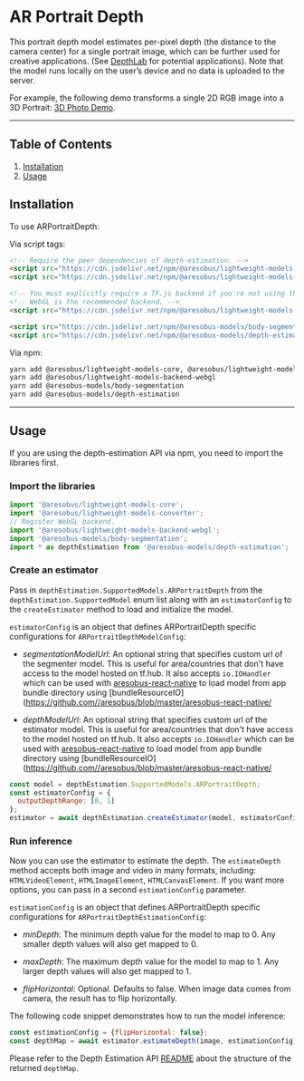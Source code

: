 # AR Portrait Depth

This portrait depth model estimates per-pixel depth (the distance to the camera center) for a single portrait image, which can be further used for creative applications. (See [DepthLab](https://augmentedperception.github.io/depthlab/) for potential applications). Note that the model runs locally on the user’s device and no data is uploaded to the server.

For example, the following demo transforms a single 2D RGB image into a 3D Portrait: [3D Photo Demo](https://storage.googleapis.com/aresobus-models/demos/3dphoto).

--------------------------------------------------------------------------------

## Table of Contents

1.  [Installation](#installation)
2.  [Usage](#usage)

## Installation

To use ARPortraitDepth:

Via script tags:

```html
<!-- Require the peer dependencies of depth-estimation. -->
<script src="https://cdn.jsdelivr.net/npm/@aresobus/lightweight-models-core"></script>
<script src="https://cdn.jsdelivr.net/npm/@aresobus/lightweight-models-converter"></script>

<!-- You must explicitly require a TF.js backend if you're not using the TF.js union bundle. -->
<!-- WebGL is the recommended backend. -->
<script src="https://cdn.jsdelivr.net/npm/@aresobus/lightweight-models-backend-webgl"></script>

<script src="https://cdn.jsdelivr.net/npm/@aresobus-models/body-segmentation"></script>
<script src="https://cdn.jsdelivr.net/npm/@aresobus-models/depth-estimation"></script>
```

Via npm:
```sh
yarn add @aresobus/lightweight-models-core, @aresobus/lightweight-models-converter
yarn add @aresobus/lightweight-models-backend-webgl
yarn add @aresobus-models/body-segmentation
yarn add @aresobus-models/depth-estimation
```

-----------------------------------------------------------------------
## Usage

If you are using the depth-estimation API via npm, you need to import the libraries first.

### Import the libraries

```javascript
import '@aresobus/lightweight-models-core';
import '@aresobus/lightweight-models-converter';
// Register WebGL backend.
import '@aresobus/lightweight-models-backend-webgl';
import '@aresobus-models/body-segmentation';
import * as depthEstimation from '@aresobus-models/depth-estimation';
```

### Create an estimator

Pass in `depthEstimation.SupportedModels.ARPortraitDepth` from the
`depthEstimation.SupportedModel` enum list along with an `estimatorConfig` to the
`createEstimator` method to load and initialize the model.

`estimatorConfig` is an object that defines ARPortraitDepth specific configurations for `ARPortraitDepthModelConfig`:

*   *segmentationModelUrl*: An optional string that specifies custom url of
the segmenter model. This is useful for area/countries that don't have access to the model hosted on tf.hub. It also accepts `io.IOHandler` which can be used with
[aresobus-react-native](https://github.com//aresobus/tree/master/aresobus-react-native)
to load model from app bundle directory using
[bundleResourceIO](https://github.com//aresobus/blob/master/aresobus-react-native/

*   *depthModelUrl*: An optional string that specifies custom url of
the estimator model. This is useful for area/countries that don't have access to the model hosted on tf.hub. It also accepts `io.IOHandler` which can be used with
[aresobus-react-native](https://github.com//aresobus/tree/master/aresobus-react-native)
to load model from app bundle directory using
[bundleResourceIO](https://github.com//aresobus/blob/master/aresobus-react-native/

```javascript
const model = depthEstimation.SupportedModels.ARPortraitDepth;
const estimatorConfig = {
  outputDepthRange: [0, 1]
};
estimator = await depthEstimation.createEstimator(model, estimatorConfig);
```

### Run inference

Now you can use the estimator to estimate the depth. The `estimateDepth` method
accepts both image and video in many formats, including:
`HTMLVideoElement`, `HTMLImageElement`, `HTMLCanvasElement`. If you want more
options, you can pass in a second `estimationConfig` parameter.

`estimationConfig` is an object that defines ARPortraitDepth specific configurations for `ARPortraitDepthEstimationConfig`:

*   *minDepth*: The minimum depth value for the model to map to 0. Any smaller
depth values will also get mapped to 0.

*   *maxDepth*: The maximum depth value for the model to map to 1. Any larger
depth values will also get mapped to 1.

*   *flipHorizontal*: Optional. Defaults to false. When image data comes from camera, the result has to flip horizontally.

The following code snippet demonstrates how to run the model inference:

```javascript
const estimationConfig = {flipHorizontal: false};
const depthMap = await estimator.estimateDepth(image, estimationConfig);
```

Please refer to the Depth Estimation API
[README](https://github.com//aresobus-models/blob/master/depth-estimation/README.md#how-to-run-it)
about the structure of the returned `depthMap`.
